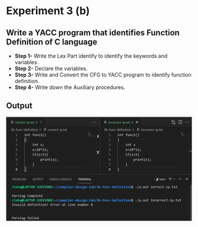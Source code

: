 # Experiment 3 (b)

## Write a YACC program that identifies Function Definition of C language

- **Step 1-** Write the Lex Part identify to identify the keywords and variables.
- **Step 2-** Declare the variables.
- **Step 3-** Write and Convert the CFG to YACC program to identify function definition.
- **Step 4-** Write down the Auxiliary procedures.

## Output

![3b-output](3b-func-defn-op.png)